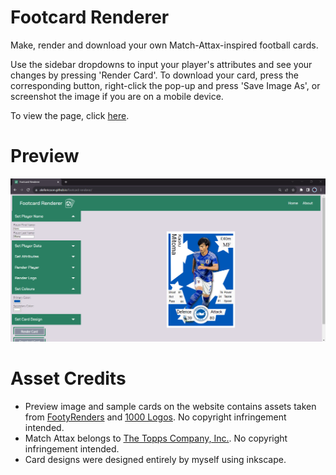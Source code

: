# Footcard Renderer
Make, render and download your own Match-Attax-inspired football cards. 

Use the sidebar dropdowns to input your player's attributes and see your changes by pressing 'Render Card'. To download your card, press the corresponding button, right-click the pop-up and press 
'Save Image As', or screenshot the image if you are on a mobile device.

To view the page, click [here](https://aleifericsson.github.io/footcard-renderer/).

# Preview
![alt text](https://github.com/aleifericsson/footcard-renderer/blob/main/preview.png?raw=true)

# Asset Credits
- Preview image and sample cards on the website contains assets taken from [FootyRenders](https://www.footyrenders.com/) and [1000 Logos](https://1000logos.net/). No copyright infringement intended.
- Match Attax belongs to [The Topps Company, Inc.](https://uk.topps.com/). No copyright infringement intended. 
- Card designs were designed entirely by myself using inkscape.

